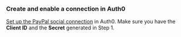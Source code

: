 ### Create and enable a connection in Auth0
[Set up the PayPal social connection](/dashboard/guides/connections/set-up-connections-social) in Auth0. Make sure you have the **Client ID** and the **Secret** generated in Step 1.
